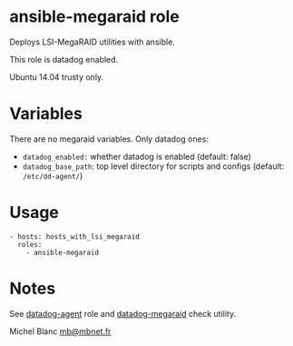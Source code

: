 ansible-megaraid role
=====================

Deploys LSI-MegaRAID utilities with ansible.

This role is datadog enabled.

Ubuntu 14.04 trusty only.

# Variables

There are no megaraid variables. Only datadog ones:

- `datadog_enabled:` whether datadog is enabled (default: false)
- `datadog_base_path`: top level directory for scripts and configs (default: `/etc/dd-agent/`)

# Usage

    - hosts: hosts_with_lsi_megaraid
      roles:
        - ansible-megaraid

# Notes

See [datadog-agent](https://github.com/leucos/ansible-datadog-agent) role and  [datadog-megaraid](https://github.com/leucos/datadog-megaraid) check utility.

Michel Blanc <mb@mbnet.fr>
